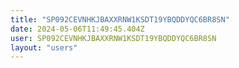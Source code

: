 ```yaml
---
title: "SP092CEVNHKJBAXXRNW1KSDT19YBQDDYQC6BR8SN"
date: 2024-05-06T11:49:45.404Z
user: SP092CEVNHKJBAXXRNW1KSDT19YBQDDYQC6BR8SN
layout: "users"
---
```

    
